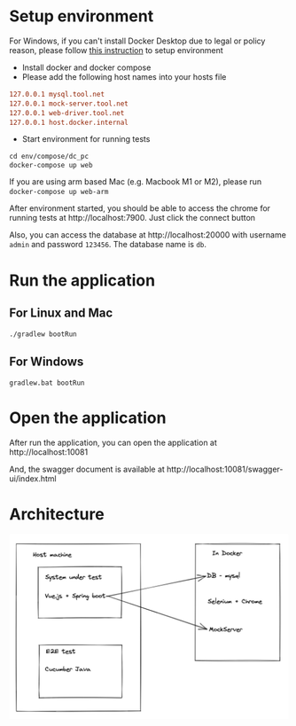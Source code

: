 # Setup environment

For Windows, if you can't install Docker Desktop due to legal or policy reason, please
follow [this instruction](windows_without_docker_desktop.md) to setup environment

* Install docker and docker compose
* Please add the following host names into your hosts file

```ini
127.0.0.1 mysql.tool.net
127.0.0.1 mock-server.tool.net
127.0.0.1 web-driver.tool.net
127.0.0.1 host.docker.internal
```

* Start environment for running tests

```shell
cd env/compose/dc_pc
docker-compose up web
```

If you are using arm based Mac (e.g. Macbook M1 or M2), please run `docker-compose up web-arm`

After environment started, you should be able to access the chrome for running tests
at http://localhost:7900. Just click the connect button

Also, you can access the database at http://localhost:20000 with username `admin` and password `123456`. The database
name is `db`.

# Run the application

## For Linux and Mac

```shell
./gradlew bootRun
```

## For Windows

```shell
gradlew.bat bootRun
```

# Open the application

After run the application, you can open the application at http://localhost:10081

And, the swagger document is available at http://localhost:10081/swagger-ui/index.html

# Architecture

![](arch.jpg)
